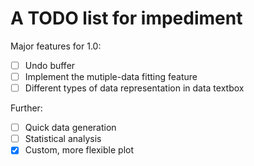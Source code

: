 # A TODO list for impediment

Major features for 1.0:

- [ ] Undo buffer
- [ ] Implement the mutiple-data fitting feature
- [ ] Different types of data representation in data textbox

Further:

- [ ] Quick data generation
- [ ] Statistical analysis
- [x] Custom, more flexible plot
